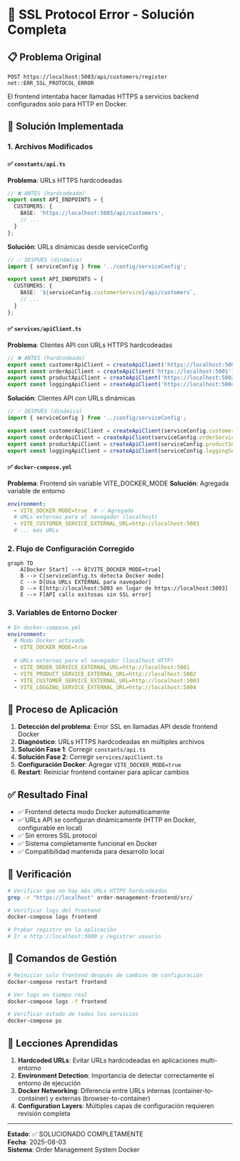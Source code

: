 # 🔧 SSL Protocol Error - Solución Completa

## 📋 Problema Original
```
POST https://localhost:5003/api/customers/register net::ERR_SSL_PROTOCOL_ERROR
```

El frontend intentaba hacer llamadas HTTPS a servicios backend configurados solo para HTTP en Docker.

## 🎯 Solución Implementada

### 1. **Archivos Modificados**

#### ✅ `constants/api.ts`
**Problema**: URLs HTTPS hardcodeadas
```typescript
// ❌ ANTES (hardcodeado)
export const API_ENDPOINTS = {
  CUSTOMERS: {
    BASE: 'https://localhost:5003/api/customers',
    // ...
  }
};
```

**Solución**: URLs dinámicas desde serviceConfig
```typescript
// ✅ DESPUÉS (dinámico)
import { serviceConfig } from '../config/serviceConfig';

export const API_ENDPOINTS = {
  CUSTOMERS: {
    BASE: `${serviceConfig.customerService}/api/customers`,
    // ...
  }
};
```

#### ✅ `services/apiClient.ts`
**Problema**: Clientes API con URLs HTTPS hardcodeadas
```typescript
// ❌ ANTES (hardcodeado)
export const customerApiClient = createApiClient('https://localhost:5003');
export const orderApiClient = createApiClient('https://localhost:5001');
export const productApiClient = createApiClient('https://localhost:5002');
export const loggingApiClient = createApiClient('https://localhost:5004');
```

**Solución**: Clientes API con URLs dinámicas
```typescript
// ✅ DESPUÉS (dinámico)
import { serviceConfig } from '../config/serviceConfig';

export const customerApiClient = createApiClient(serviceConfig.customerService);
export const orderApiClient = createApiClient(serviceConfig.orderService);
export const productApiClient = createApiClient(serviceConfig.productService);
export const loggingApiClient = createApiClient(serviceConfig.loggingService);
```

#### ✅ `docker-compose.yml`
**Problema**: Frontend sin variable VITE_DOCKER_MODE
**Solución**: Agregada variable de entorno
```yaml
environment:
  - VITE_DOCKER_MODE=true  # ✅ Agregado
  # URLs externas para el navegador (localhost)
  - VITE_CUSTOMER_SERVICE_EXTERNAL_URL=http://localhost:5003
  # ... más URLs
```

### 2. **Flujo de Configuración Corregido**

```mermaid
graph TD
    A[Docker Start] --> B[VITE_DOCKER_MODE=true]
    B --> C[serviceConfig.ts detecta Docker mode]
    C --> D[Usa URLs EXTERNAL para navegador]
    D --> E[http://localhost:5003 en lugar de https://localhost:5003]
    E --> F[API calls exitosas sin SSL error]
```

### 3. **Variables de Entorno Docker**

```yaml
# En docker-compose.yml
environment:
  # Modo Docker activado
  - VITE_DOCKER_MODE=true
  
  # URLs externas para el navegador (localhost HTTP)
  - VITE_ORDER_SERVICE_EXTERNAL_URL=http://localhost:5001
  - VITE_PRODUCT_SERVICE_EXTERNAL_URL=http://localhost:5002
  - VITE_CUSTOMER_SERVICE_EXTERNAL_URL=http://localhost:5003
  - VITE_LOGGING_SERVICE_EXTERNAL_URL=http://localhost:5004
```

## 🔄 Proceso de Aplicación

1. **Detección del problema**: Error SSL en llamadas API desde frontend Docker
2. **Diagnóstico**: URLs HTTPS hardcodeadas en múltiples archivos
3. **Solución Fase 1**: Corregir `constants/api.ts`
4. **Solución Fase 2**: Corregir `services/apiClient.ts` 
5. **Configuración Docker**: Agregar `VITE_DOCKER_MODE=true`
6. **Restart**: Reiniciar frontend container para aplicar cambios

## ✅ Resultado Final

- ✅ Frontend detecta modo Docker automáticamente
- ✅ URLs API se configuran dinámicamente (HTTP en Docker, configurable en local)
- ✅ Sin errores SSL protocol
- ✅ Sistema completamente funcional en Docker
- ✅ Compatibilidad mantenida para desarrollo local

## 🧪 Verificación

```bash
# Verificar que no hay más URLs HTTPS hardcodeadas
grep -r "https://localhost" order-management-frontend/src/

# Verificar logs del frontend
docker-compose logs frontend

# Probar registro en la aplicación
# Ir a http://localhost:3000 y registrar usuario
```

## 📝 Comandos de Gestión

```bash
# Reiniciar solo frontend después de cambios de configuración
docker-compose restart frontend

# Ver logs en tiempo real
docker-compose logs -f frontend

# Verificar estado de todos los servicios
docker-compose ps
```

## 🎯 Lecciones Aprendidas

1. **Hardcoded URLs**: Evitar URLs hardcodeadas en aplicaciones multi-entorno
2. **Environment Detection**: Importancia de detectar correctamente el entorno de ejecución
3. **Docker Networking**: Diferencia entre URLs internas (container-to-container) y externas (browser-to-container)
4. **Configuration Layers**: Múltiples capas de configuración requieren revisión completa

---
**Estado**: ✅ SOLUCIONADO COMPLETAMENTE  
**Fecha**: 2025-08-03  
**Sistema**: Order Management System Docker
